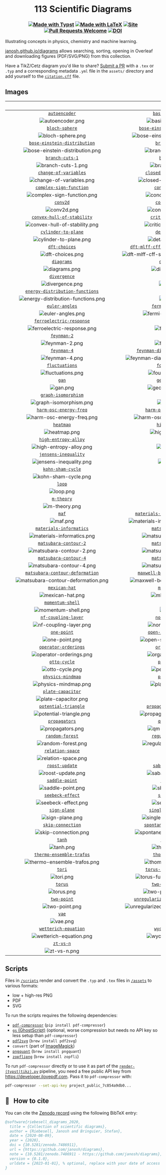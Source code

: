 <h1 align="center">
  113 Scientific Diagrams
</h1>

<h3 align="center">

[![Made with Typst](https://img.shields.io/badge/Made%20with-Typst-1f425f.svg?logo=typst)](https://typst.app)
[![Made with LaTeX](https://img.shields.io/badge/Made%20with-LaTeX-1f425f.svg?logo=latex)](https://latex-project.org)
[![Site](https://github.com/janosh/diagrams/actions/workflows/gh-pages.yml/badge.svg)](https://github.com/janosh/diagrams/actions/workflows/gh-pages.yml)
[![Pull Requests Welcome](https://img.shields.io/badge/PRs-welcome-brightgreen.svg?logo=github)](https://github.com/janosh/diagrams/pulls)
[![DOI](https://zenodo.org/badge/286220365.svg)](https://zenodo.org/badge/latestdoi/286220365)

</h3>

Illustrating concepts in physics, chemistry and machine learning.

[janosh.github.io/diagrams](https://janosh.github.io/diagrams) allows searching, sorting, opening in Overleaf and downloading figures (PDF/SVG/PNG) from this collection.

Have a TikZ/Cetz diagram you'd like to share? [Submit a PR](https://github.com/janosh/diagrams/pulls) with a `.tex` or `.typ` and a corresponding metadata `.yml` file in the `assets/` directory and add yourself to the [`citation.cff`](citation.cff) file.

## Images

| &emsp;&emsp;&emsp;&emsp;&emsp;&emsp;&emsp;&emsp;&emsp;&emsp;&emsp;&emsp;&emsp;&emsp;&emsp;&emsp;&emsp;&emsp;&emsp;&emsp;&emsp;&emsp; | &emsp;&emsp;&emsp;&emsp;&emsp;&emsp;&emsp;&emsp;&emsp;&emsp;&emsp;&emsp;&emsp;&emsp;&emsp;&emsp;&emsp;&emsp;&emsp;&emsp;&emsp;&emsp; |
| :----------------------------------------------------------------------------------------------------------------------------------: | :----------------------------------------------------------------------------------------------------------------------------------: |
|                                    [`autoencoder`](https://janosh.github.io/diagrams/autoencoder)                                    |                             [`basis-plus-lattice`](https://janosh.github.io/diagrams/basis-plus-lattice)                             |
|                                       ![`autoencoder.png`](assets/autoencoder/autoencoder.png)                                       |                            ![`basis-plus-lattice.png`](assets/basis-plus-lattice/basis-plus-lattice.png)                             |
|                                   [`bloch-sphere`](https://janosh.github.io/diagrams/bloch-sphere)                                   |                  [`bose-einstein-distribution-3d`](https://janosh.github.io/diagrams/bose-einstein-distribution-3d)                  |
|                                     ![`bloch-sphere.png`](assets/bloch-sphere/bloch-sphere.png)                                      |            ![`bose-einstein-distribution-3d.png`](assets/bose-einstein-distribution-3d/bose-einstein-distribution-3d.png)            |
|                     [`bose-einstein-distribution`](https://janosh.github.io/diagrams/bose-einstein-distribution)                     |                               [`branch-and-bound`](https://janosh.github.io/diagrams/branch-and-bound)                               |
|                ![`bose-einstein-distribution.png`](assets/bose-einstein-distribution/bose-einstein-distribution.png)                 |                               ![`branch-and-bound.png`](assets/branch-and-bound/branch-and-bound.png)                                |
|                                  [`branch-cuts-1`](https://janosh.github.io/diagrams/branch-cuts-1)                                  |                                  [`branch-cuts-2`](https://janosh.github.io/diagrams/branch-cuts-2)                                  |
|                                    ![`branch-cuts-1.png`](assets/branch-cuts-1/branch-cuts-1.png)                                    |                                    ![`branch-cuts-2.png`](assets/branch-cuts-2/branch-cuts-2.png)                                    |
|                            [`change-of-variables`](https://janosh.github.io/diagrams/change-of-variables)                            |                       [`closed-string-topologies`](https://janosh.github.io/diagrams/closed-string-topologies)                       |
|                           ![`change-of-variables.png`](assets/change-of-variables/change-of-variables.png)                           |                   ![`closed-string-topologies.png`](assets/closed-string-topologies/closed-string-topologies.png)                    |
|                          [`complex-sign-function`](https://janosh.github.io/diagrams/complex-sign-function)                          |                              [`concave-functions`](https://janosh.github.io/diagrams/concave-functions)                              |
|                        ![`complex-sign-function.png`](assets/complex-sign-function/complex-sign-function.png)                        |                              ![`concave-functions.png`](assets/concave-functions/concave-functions.png)                              |
|                                         [`conv2d`](https://janosh.github.io/diagrams/conv2d)                                         |                               [`convex-functions`](https://janosh.github.io/diagrams/convex-functions)                               |
|                                              ![`conv2d.png`](assets/conv2d/conv2d.png)                                               |                               ![`convex-functions.png`](assets/convex-functions/convex-functions.png)                                |
|                       [`convex-hull-of-stability`](https://janosh.github.io/diagrams/convex-hull-of-stability)                       |                           [`critical-temperature`](https://janosh.github.io/diagrams/critical-temperature)                           |
|                   ![`convex-hull-of-stability.png`](assets/convex-hull-of-stability/convex-hull-of-stability.png)                    |                         ![`critical-temperature.png`](assets/critical-temperature/critical-temperature.png)                          |
|                              [`cylinder-to-plane`](https://janosh.github.io/diagrams/cylinder-to-plane)                              |                               [`detailed-balance`](https://janosh.github.io/diagrams/detailed-balance)                               |
|                              ![`cylinder-to-plane.png`](assets/cylinder-to-plane/cylinder-to-plane.png)                              |                               ![`detailed-balance.png`](assets/detailed-balance/detailed-balance.png)                                |
|                                    [`dft-choices`](https://janosh.github.io/diagrams/dft-choices)                                    |           [`dft-mlff-cff-speed-accuracy-transfer`](https://janosh.github.io/diagrams/dft-mlff-cff-speed-accuracy-transfer)           |
|                                       ![`dft-choices.png`](assets/dft-choices/dft-choices.png)                                       | ![`dft-mlff-cff-speed-accuracy-transfer.png`](assets/dft-mlff-cff-speed-accuracy-transfer/dft-mlff-cff-speed-accuracy-transfer.png)  |
|                                       [`diagrams`](https://janosh.github.io/diagrams/diagrams)                                       |                                  [`disk-to-plane`](https://janosh.github.io/diagrams/disk-to-plane)                                  |
|                                           ![`diagrams.png`](assets/diagrams/diagrams.png)                                            |                                    ![`disk-to-plane.png`](assets/disk-to-plane/disk-to-plane.png)                                    |
|                                     [`divergence`](https://janosh.github.io/diagrams/divergence)                                     |                                        [`dropout`](https://janosh.github.io/diagrams/dropout)                                        |
|                                        ![`divergence.png`](assets/divergence/divergence.png)                                         |                                             ![`dropout.png`](assets/dropout/dropout.png)                                             |
|                  [`energy-distribution-functions`](https://janosh.github.io/diagrams/energy-distribution-functions)                  |                                        [`ergodic`](https://janosh.github.io/diagrams/ergodic)                                        |
|            ![`energy-distribution-functions.png`](assets/energy-distribution-functions/energy-distribution-functions.png)            |                                             ![`ergodic.png`](assets/ergodic/ergodic.png)                                             |
|                                   [`euler-angles`](https://janosh.github.io/diagrams/euler-angles)                                   |                            [`fermi-dirac-vs-temp`](https://janosh.github.io/diagrams/fermi-dirac-vs-temp)                            |
|                                     ![`euler-angles.png`](assets/euler-angles/euler-angles.png)                                      |                           ![`fermi-dirac-vs-temp.png`](assets/fermi-dirac-vs-temp/fermi-dirac-vs-temp.png)                           |
|                         [`ferroelectric-response`](https://janosh.github.io/diagrams/ferroelectric-response)                         |                                      [`feynman-1`](https://janosh.github.io/diagrams/feynman-1)                                      |
|                      ![`ferroelectric-response.png`](assets/ferroelectric-response/ferroelectric-response.png)                       |                                          ![`feynman-1.png`](assets/feynman-1/feynman-1.png)                                          |
|                                      [`feynman-2`](https://janosh.github.io/diagrams/feynman-2)                                      |                                      [`feynman-3`](https://janosh.github.io/diagrams/feynman-3)                                      |
|                                          ![`feynman-2.png`](assets/feynman-2/feynman-2.png)                                          |                                          ![`feynman-3.png`](assets/feynman-3/feynman-3.png)                                          |
|                                      [`feynman-4`](https://janosh.github.io/diagrams/feynman-4)                                      |                [`feynman-diagram-propagator-loop`](https://janosh.github.io/diagrams/feynman-diagram-propagator-loop)                |
|                                          ![`feynman-4.png`](assets/feynman-4/feynman-4.png)                                          |         ![`feynman-diagram-propagator-loop.png`](assets/feynman-diagram-propagator-loop/feynman-diagram-propagator-loop.png)         |
|                                   [`fluctuations`](https://janosh.github.io/diagrams/fluctuations)                                   |                                [`four-vs-of-data`](https://janosh.github.io/diagrams/four-vs-of-data)                                |
|                                     ![`fluctuations.png`](assets/fluctuations/fluctuations.png)                                      |                                 ![`four-vs-of-data.png`](assets/four-vs-of-data/four-vs-of-data.png)                                 |
|                                            [`gan`](https://janosh.github.io/diagrams/gan)                                            |                                [`geometric-bayes`](https://janosh.github.io/diagrams/geometric-bayes)                                |
|                                                   ![`gan.png`](assets/gan/gan.png)                                                   |                                 ![`geometric-bayes.png`](assets/geometric-bayes/geometric-bayes.png)                                 |
|                              [`graph-isomorphism`](https://janosh.github.io/diagrams/graph-isomorphism)                              |                                      [`gravitons`](https://janosh.github.io/diagrams/gravitons)                                      |
|                              ![`graph-isomorphism.png`](assets/graph-isomorphism/graph-isomorphism.png)                              |                                          ![`gravitons.png`](assets/gravitons/gravitons.png)                                          |
|                           [`harm-osc-energy-freq`](https://janosh.github.io/diagrams/harm-osc-energy-freq)                           |                       [`harm-osc-energy-inv-temp`](https://janosh.github.io/diagrams/harm-osc-energy-inv-temp)                       |
|                         ![`harm-osc-energy-freq.png`](assets/harm-osc-energy-freq/harm-osc-energy-freq.png)                          |                   ![`harm-osc-energy-inv-temp.png`](assets/harm-osc-energy-inv-temp/harm-osc-energy-inv-temp.png)                    |
|                                        [`heatmap`](https://janosh.github.io/diagrams/heatmap)                                        |                                [`higgs-potential`](https://janosh.github.io/diagrams/higgs-potential)                                |
|                                             ![`heatmap.png`](assets/heatmap/heatmap.png)                                             |                                 ![`higgs-potential.png`](assets/higgs-potential/higgs-potential.png)                                 |
|                             [`high-entropy-alloy`](https://janosh.github.io/diagrams/high-entropy-alloy)                             |                                      [`isotherms`](https://janosh.github.io/diagrams/isotherms)                                      |
|                            ![`high-entropy-alloy.png`](assets/high-entropy-alloy/high-entropy-alloy.png)                             |                                          ![`isotherms.png`](assets/isotherms/isotherms.png)                                          |
|                             [`jensens-inequality`](https://janosh.github.io/diagrams/jensens-inequality)                             |                                        [`k-space`](https://janosh.github.io/diagrams/k-space)                                        |
|                            ![`jensens-inequality.png`](assets/jensens-inequality/jensens-inequality.png)                             |                                             ![`k-space.png`](assets/k-space/k-space.png)                                             |
|                                [`kohn-sham-cycle`](https://janosh.github.io/diagrams/kohn-sham-cycle)                                |                                          [`light`](https://janosh.github.io/diagrams/light)                                          |
|                                 ![`kohn-sham-cycle.png`](assets/kohn-sham-cycle/kohn-sham-cycle.png)                                 |                                                ![`light.png`](assets/light/light.png)                                                |
|                                           [`loop`](https://janosh.github.io/diagrams/loop)                                           |                                          [`loops`](https://janosh.github.io/diagrams/loops)                                          |
|                                                 ![`loop.png`](assets/loop/loop.png)                                                  |                                                ![`loops.png`](assets/loops/loops.png)                                                |
|                                       [`m-theory`](https://janosh.github.io/diagrams/m-theory)                                       |                                           [`made`](https://janosh.github.io/diagrams/made)                                           |
|                                           ![`m-theory.png`](assets/m-theory/m-theory.png)                                            |                                                 ![`made.png`](assets/made/made.png)                                                  |
|                                            [`maf`](https://janosh.github.io/diagrams/maf)                                            |               [`materials-informatics-challenges`](https://janosh.github.io/diagrams/materials-informatics-challenges)               |
|                                                   ![`maf.png`](assets/maf/maf.png)                                                   |       ![`materials-informatics-challenges.png`](assets/materials-informatics-challenges/materials-informatics-challenges.png)        |
|                          [`materials-informatics`](https://janosh.github.io/diagrams/materials-informatics)                          |                            [`matsubara-contour-1`](https://janosh.github.io/diagrams/matsubara-contour-1)                            |
|                        ![`materials-informatics.png`](assets/materials-informatics/materials-informatics.png)                        |                           ![`matsubara-contour-1.png`](assets/matsubara-contour-1/matsubara-contour-1.png)                           |
|                            [`matsubara-contour-2`](https://janosh.github.io/diagrams/matsubara-contour-2)                            |                            [`matsubara-contour-3`](https://janosh.github.io/diagrams/matsubara-contour-3)                            |
|                           ![`matsubara-contour-2.png`](assets/matsubara-contour-2/matsubara-contour-2.png)                           |                           ![`matsubara-contour-3.png`](assets/matsubara-contour-3/matsubara-contour-3.png)                           |
|                            [`matsubara-contour-4`](https://janosh.github.io/diagrams/matsubara-contour-4)                            |                            [`matsubara-contour-5`](https://janosh.github.io/diagrams/matsubara-contour-5)                            |
|                           ![`matsubara-contour-4.png`](assets/matsubara-contour-4/matsubara-contour-4.png)                           |                           ![`matsubara-contour-5.png`](assets/matsubara-contour-5/matsubara-contour-5.png)                           |
|                  [`matsubara-contour-deformation`](https://janosh.github.io/diagrams/matsubara-contour-deformation)                  |                 [`maxwell-boltzmann-distribution`](https://janosh.github.io/diagrams/maxwell-boltzmann-distribution)                 |
|            ![`matsubara-contour-deformation.png`](assets/matsubara-contour-deformation/matsubara-contour-deformation.png)            |          ![`maxwell-boltzmann-distribution.png`](assets/maxwell-boltzmann-distribution/maxwell-boltzmann-distribution.png)           |
|                                    [`mexican-hat`](https://janosh.github.io/diagrams/mexican-hat)                                    |                                 [`ml-activations`](https://janosh.github.io/diagrams/ml-activations)                                 |
|                                       ![`mexican-hat.png`](assets/mexican-hat/mexican-hat.png)                                       |                                  ![`ml-activations.png`](assets/ml-activations/ml-activations.png)                                   |
|                                 [`momentum-shell`](https://janosh.github.io/diagrams/momentum-shell)                                 |                                         [`mosfet`](https://janosh.github.io/diagrams/mosfet)                                         |
|                                  ![`momentum-shell.png`](assets/momentum-shell/momentum-shell.png)                                   |                                              ![`mosfet.png`](assets/mosfet/mosfet.png)                                               |
|                              [`nf-coupling-layer`](https://janosh.github.io/diagrams/nf-coupling-layer)                              |                               [`normalizing-flow`](https://janosh.github.io/diagrams/normalizing-flow)                               |
|                              ![`nf-coupling-layer.png`](assets/nf-coupling-layer/nf-coupling-layer.png)                              |                               ![`normalizing-flow.png`](assets/normalizing-flow/normalizing-flow.png)                                |
|                                      [`one-point`](https://janosh.github.io/diagrams/one-point)                                      |                         [`open-string-topologies`](https://janosh.github.io/diagrams/open-string-topologies)                         |
|                                          ![`one-point.png`](assets/one-point/one-point.png)                                          |                      ![`open-string-topologies.png`](assets/open-string-topologies/open-string-topologies.png)                       |
|                             [`operator-orderings`](https://janosh.github.io/diagrams/operator-orderings)                             |                               [`organic-molecule`](https://janosh.github.io/diagrams/organic-molecule)                               |
|                            ![`operator-orderings.png`](assets/operator-orderings/operator-orderings.png)                             |                               ![`organic-molecule.png`](assets/organic-molecule/organic-molecule.png)                                |
|                                     [`otto-cycle`](https://janosh.github.io/diagrams/otto-cycle)                                     |                                 [`periodic-table`](https://janosh.github.io/diagrams/periodic-table)                                 |
|                                        ![`otto-cycle.png`](assets/otto-cycle/otto-cycle.png)                                         |                                  ![`periodic-table.png`](assets/periodic-table/periodic-table.png)                                   |
|                                [`physics-mindmap`](https://janosh.github.io/diagrams/physics-mindmap)                                |                                 [`plane-to-torus`](https://janosh.github.io/diagrams/plane-to-torus)                                 |
|                                 ![`physics-mindmap.png`](assets/physics-mindmap/physics-mindmap.png)                                 |                                  ![`plane-to-torus.png`](assets/plane-to-torus/plane-to-torus.png)                                   |
|                                [`plate-capacitor`](https://janosh.github.io/diagrams/plate-capacitor)                                |                                          [`poles`](https://janosh.github.io/diagrams/poles)                                          |
|                                 ![`plate-capacitor.png`](assets/plate-capacitor/plate-capacitor.png)                                 |                                                ![`poles.png`](assets/poles/poles.png)                                                |
|                             [`potential-triangle`](https://janosh.github.io/diagrams/potential-triangle)                             |                        [`propagator-fluctuations`](https://janosh.github.io/diagrams/propagator-fluctuations)                        |
|                            ![`potential-triangle.png`](assets/potential-triangle/potential-triangle.png)                             |                     ![`propagator-fluctuations.png`](assets/propagator-fluctuations/propagator-fluctuations.png)                     |
|                                    [`propagators`](https://janosh.github.io/diagrams/propagators)                                    |                                 [`qm-cost-vs-acc`](https://janosh.github.io/diagrams/qm-cost-vs-acc)                                 |
|                                       ![`propagators.png`](assets/propagators/propagators.png)                                       |                                  ![`qm-cost-vs-acc.png`](assets/qm-cost-vs-acc/qm-cost-vs-acc.png)                                   |
|                                  [`random-forest`](https://janosh.github.io/diagrams/random-forest)                                  |                            [`regular-vs-bayes-nn`](https://janosh.github.io/diagrams/regular-vs-bayes-nn)                            |
|                                    ![`random-forest.png`](assets/random-forest/random-forest.png)                                    |                           ![`regular-vs-bayes-nn.png`](assets/regular-vs-bayes-nn/regular-vs-bayes-nn.png)                           |
|                                 [`relation-space`](https://janosh.github.io/diagrams/relation-space)                                 |                                           [`rnvp`](https://janosh.github.io/diagrams/rnvp)                                           |
|                                  ![`relation-space.png`](assets/relation-space/relation-space.png)                                   |                                                 ![`rnvp.png`](assets/rnvp/rnvp.png)                                                  |
|                                   [`roost-update`](https://janosh.github.io/diagrams/roost-update)                                   |                             [`sabatier-principle`](https://janosh.github.io/diagrams/sabatier-principle)                             |
|                                     ![`roost-update.png`](assets/roost-update/roost-update.png)                                      |                            ![`sabatier-principle.png`](assets/sabatier-principle/sabatier-principle.png)                             |
|                                   [`saddle-point`](https://janosh.github.io/diagrams/saddle-point)                                   |                                   [`sbs-aktionen`](https://janosh.github.io/diagrams/sbs-aktionen)                                   |
|                                     ![`saddle-point.png`](assets/saddle-point/saddle-point.png)                                      |                                     ![`sbs-aktionen.png`](assets/sbs-aktionen/sbs-aktionen.png)                                      |
|                                 [`seebeck-effect`](https://janosh.github.io/diagrams/seebeck-effect)                                 |                                 [`self-attention`](https://janosh.github.io/diagrams/self-attention)                                 |
|                                  ![`seebeck-effect.png`](assets/seebeck-effect/seebeck-effect.png)                                   |                                  ![`self-attention.png`](assets/self-attention/self-attention.png)                                   |
|                                     [`sign-plane`](https://janosh.github.io/diagrams/sign-plane)                                     |                          [`single-head-attention`](https://janosh.github.io/diagrams/single-head-attention)                          |
|                                        ![`sign-plane.png`](assets/sign-plane/sign-plane.png)                                         |                        ![`single-head-attention.png`](assets/single-head-attention/single-head-attention.png)                        |
|                                [`skip-connection`](https://janosh.github.io/diagrams/skip-connection)                                |                      [`spontaneous-magnetization`](https://janosh.github.io/diagrams/spontaneous-magnetization)                      |
|                                 ![`skip-connection.png`](assets/skip-connection/skip-connection.png)                                 |                  ![`spontaneous-magnetization.png`](assets/spontaneous-magnetization/spontaneous-magnetization.png)                  |
|                                           [`tanh`](https://janosh.github.io/diagrams/tanh)                                           |                                   [`theory-space`](https://janosh.github.io/diagrams/theory-space)                                   |
|                                                 ![`tanh.png`](assets/tanh/tanh.png)                                                  |                                     ![`theory-space.png`](assets/theory-space/theory-space.png)                                      |
|                         [`thermo-ensemble-trafos`](https://janosh.github.io/diagrams/thermo-ensemble-trafos)                         |                             [`thomson-scattering`](https://janosh.github.io/diagrams/thomson-scattering)                             |
|                      ![`thermo-ensemble-trafos.png`](assets/thermo-ensemble-trafos/thermo-ensemble-trafos.png)                       |                            ![`thomson-scattering.png`](assets/thomson-scattering/thomson-scattering.png)                             |
|                                           [`tori`](https://janosh.github.io/diagrams/tori)                                           |                       [`torus-fundamental-domain`](https://janosh.github.io/diagrams/torus-fundamental-domain)                       |
|                                                 ![`tori.png`](assets/tori/tori.png)                                                  |                   ![`torus-fundamental-domain.png`](assets/torus-fundamental-domain/torus-fundamental-domain.png)                    |
|                                          [`torus`](https://janosh.github.io/diagrams/torus)                                          |                            [`two-point-no-cutoff`](https://janosh.github.io/diagrams/two-point-no-cutoff)                            |
|                                                ![`torus.png`](assets/torus/torus.png)                                                |                           ![`two-point-no-cutoff.png`](assets/two-point-no-cutoff/two-point-no-cutoff.png)                           |
|                                      [`two-point`](https://janosh.github.io/diagrams/two-point)                                      |              [`unregularized-propagator-diagrams`](https://janosh.github.io/diagrams/unregularized-propagator-diagrams)              |
|                                          ![`two-point.png`](assets/two-point/two-point.png)                                          |      ![`unregularized-propagator-diagrams.png`](assets/unregularized-propagator-diagrams/unregularized-propagator-diagrams.png)      |
|                                            [`vae`](https://janosh.github.io/diagrams/vae)                                            |                                           [`wall`](https://janosh.github.io/diagrams/wall)                                           |
|                                                   ![`vae.png`](assets/vae/vae.png)                                                   |                                                 ![`wall.png`](assets/wall/wall.png)                                                  |
|                             [`wetterich-equation`](https://janosh.github.io/diagrams/wetterich-equation)                             |                              [`wyckoff-positions`](https://janosh.github.io/diagrams/wyckoff-positions)                              |
|                            ![`wetterich-equation.png`](assets/wetterich-equation/wetterich-equation.png)                             |                              ![`wyckoff-positions.png`](assets/wyckoff-positions/wyckoff-positions.png)                              |
|                                        [`zt-vs-n`](https://janosh.github.io/diagrams/zt-vs-n)                                        |                                                                                                                                      |
|                                             ![`zt-vs-n.png`](assets/zt-vs-n/zt-vs-n.png)                                             |                                                                                                                                      |

## Scripts

Files in [`/scripts`](scripts) render and convert the `.typ` and `.tex` files in [`/assets`](assets) to various formats:

- low + high-res PNG
- PDF
- SVG

To run the scripts requires the following dependencies:

- [`pdf-compressor`](https://github.com/janosh/pdf-compressor) (`pip install pdf-compressor`)
- [`gs` (GhostScript)](https://ghostscript.com) (optional, worse compression but needs no API key so less setup than `pdf-compressor`)
- [`pdf2svg`](https://github.com/dawbarton/pdf2svg) (`brew install pdf2svg`)
- `convert` (part of [ImageMagick](https://imagemagick.org/script))
- [`pngquant`](https://github.com/kornelski/pngquant) (`brew install pngquant`)
- [`zopflipng`](https://github.com/google/zopfli) (`brew install zopfli`)

To run `pdf-compressor` directly or to use it as part of the [`render-(typst|tikz).py`](scripts/render-typst.py) pipeline, you need a free public API key from <https://developer.ilovepdf.com>. Pass it to `pdf-compressor` with:

```sh
pdf-compressor --set-api-key project_public_7c854a9db0...
```

## 📖 &thinsp; How to cite

You can cite the [Zenodo record](https://zenodo.org/badge/latestdoi/286220365) using the following BibTeX entry:

```bib
@software{riebesell_diagrams_2020,
  title = {Collection of scientific diagrams},
  author = {Riebesell, Janosh and Bringuier, Stefan},
  date = {2020-08-09},
  year = {2020},
  doi = {10.5281/zenodo.7486911},
  url = {https://github.com/janosh/diagrams},
  note = {10.5281/zenodo.7486911 - https://github.com/janosh/diagrams},
  version = {0.1.0},
  urldate = {2023-01-01}, % optional, replace with your date of access
}
```
